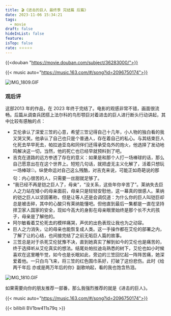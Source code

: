 ```yaml
---
title: 🎬《进击的巨人 最终季 完结篇 后篇》
date: 2023-11-06 15:34:21
tags:
  - movie
draft: false
hideInList: false
feature: 
isTop: false
rate: ⭐️⭐️⭐️⭐️⭐️
---
```


{{<douban "https://movie.douban.com/subject/36283000/">}}



{{< music auto="https://music.163.com/#/song?id=2096750174">}}

![IMG_1809.GIF](https://bestkxt.oss-cn-guangzhou.aliyuncs.com/img/202311061536261.GIF)



### 观后评
这部2013 年的作品，在 2023 年终于完结了。电影的观感非常不错，画面很流畅。后篇从调查兵团搭上法尔科的鸟形颚巨对着进击的巨人进行断头行动讲起，其中比较有感触的点：

- 艾伦承认了深爱三笠的心意，希望三笠记得自己十几年，小人物的独白看的我又哭又笑。他承认了自己也只是个普通人，存在着自己的私心。与其结束巨人化死去早早死去，帕拉迪亚岛和同伴们还得承受岛外的炮火，他选择了发动地鸣解决这一切，当然，他的死亡也已经早就预料到了吧。
- 吉克在道路的远方参透了存在的意义：如果是和那个人打一场棒球的话，那么自己愿意出在在这个世界上。短短几句话，就把虚无主义化解了，活着只想玩一场棒球⚾️。纵使命运对自己这么残酷，对吉克来说，可能正如奇葩说的那句：内心很苦的人，只需要一丝甜就足够了。
- “我已经不再是铠之巨人了，母亲”，“没关系，这些年你辛苦了”。莱纳失去巨人之力站在矮小的母亲面前，母亲只是轻轻安慰他，这一幕真的很感人。莱纳的铠之巨人以坚固著称，但是让等人还是会调侃道：为什么你的巨人叫铠巨却总是被击碎，其中的心酸只有莱纳能懂吧。但他直到最后一集都是一直在坚持捍卫家人国家的安全，现如今高大的身影在母亲眼里始终是那个长不大的孩子，母亲是了解他的。
- 阿尔敏看着艾伦死去的模样痛哭，声优的出色表现让我也为之动容。
- 巨人之力消失，让的母亲也能恢复成人类。这一手操作都在艾伦的部署之内，了解了让的心结，也间接完结了之前无垢巨人篇的故事。
- 三笠总是对于杀死艾伦犹豫不决，直到她真实了解到如今的艾伦也是痛苦的，终于选择听从艾伦真实的想法。结尾处帕拉迪岛熟悉的树下，艾伦也如小时候喜欢在这里睡午觉，如今也是长眠如此，旁边的三笠回忆起一阵阵苦痛，她深爱着他。一只白鸟飞来，将三笠的红色围巾系好，打破了这份悲伤。此时《给两千年后 亦或是两万年后的你》副歌响起，看的我也饱含热泪。

![IMG_1810.GIF](https://bestkxt.oss-cn-guangzhou.aliyuncs.com/img/202311061536346.GIF)


如果需要向你的朋友推荐一部番，那么我强烈推荐的就是《进击的巨人》。

<!--more-->

{{< music auto="https://music.163.com/#/song?id=2096750174">}}

{{< bilibili BV1bw411s79q >}}






